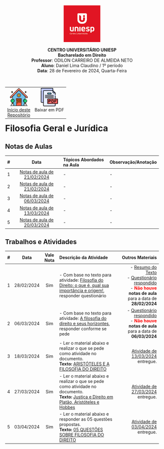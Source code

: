 <div align="center">

<p align="center"><img height="120" src="../../figuras/LOGO_UNIESP.png"> </p>

<p align="center"><b>CENTRO UNIVERSITÁRIO UNIESP</b><br>
<b>Bacharelado em Direito</b><br>
<b>Professor</b>: ODILON CARREIRO DE ALMEIDA NETO<br>
<b>Aluno</b>: Daniel Lima Claudino / 1º período<br>
<b>Data</b>: 28 de Fevereiro de 2024, Quarta-Feira<br><br>
 </p>
</div>

<table align="right" border="0">
  <tr>
    <td align="center" valign="top">
      <a href="../../README.md">
        <img src="https://github.com/dnlclaudino/imagens/blob/master/icones/icone-casa2.png?raw=true" heigh="60" width="60"><br>Início deste <br>Repositório
      </a>
    </td>
    <td align="center" valign="top">
        <img src="https://github.com/dnlclaudino/imagens/blob/master/icones-aplicativos/pdf/pdf.png?raw=true" heigh="60" width="60"><br>Baixar em PDF
    </td>
  </tr>
</table><br><br><br><br><br>

# Filosofia Geral e Jurídica

## Notas de Aulas

|#|Data|Tópicos Abordados na Aula|Observação/Anotação|
|:---:|:---:|:---|:---|
|1|[Notas de aula de 21/02/2024](./notas-de-aulas/notas-de-aula-2024-02-21.md)|-|-|
|2|[Notas de aula de 21/02/2024](./notas-de-aulas/notas-de-aula-2024-02-28.md)|-|-|
|3|[Notas de aula de 06/03/2024](./notas-de-aulas/notas-de-aula-2024-03-06.md)|-|-|
|4|[Notas de aula de 13/03/2024](./notas-de-aulas/notas-de-aula-2024-03-13.md)|-|-|
|5|[Notas de aula de 20/03/2024](./notas-de-aulas/notas-de-aula-2024-03-20.md)|-|-|

## Trabalhos e Atividades

|#|Data|Vale Nota|Descrição da Atividade|Outros Materiais|
|:---:|:---:|:---:|:-------------|--------------:|
|1|28/02/2024|Sim|- Com base no texto para atividade: [Filosofia do Direito: o que é, qual sua importância e origem!](../resumos/resumo-texto-filosofia-do-direito-OQUEE-IMPORTANCIA-ORIGEM.md), responder questionário|- [Resumo do Texto](../resumos/resumo-texto-filosofia-do-direito-OQUEE-IMPORTANCIA-ORIGEM.md)<br>- [Questionário respondido](./atividade-2024-02-28.md)<br>- <span style="color:red;font-weight:bold">**Não houve**</span> **notas de aula** para a data de **28/02/2024**|
|2|06/03/2024|Sim|- Com base no texto para atividade: [A filosofia do direito e seus horizontes](https://1drv.ms/w/s!Au-CrfNP6c0bhs1hE_xMbMyX1i_XAg?e=ZPYgAR), responder conforme se pede|- [Questionário respondido](./atividade-2024-03-06.md)<br>- <span style="color:red;font-weight:bold">**Não houve**</span> **notas de aula** para a data de **06/03/2024**|
|3|18/03/2024|Sim|- Ler o material abaixo e realizar o que se pede como atividade no documento.<br><b>Texto:</b> [ARISTÓTELES E A FILOSOFIA DO DIREITO](https://docs.google.com/document/d/1Z9OITUy9FS-XXgC-aXVYxg7KZR8gAtkI)|[Atividade de 13/03/2024](./trabalhos-e-atividades/atividade-2024-03-13.md) entregue.|
|4|27/03/2024|Sim|- Ler o material abaixo e realizar o que se pede como atividade no documento.<br><b>Texto:</b> [Justiça e Direito em Platão, Aristóteles e Hobbes](https://docs.google.com/document/d/1-Yqa_hCfyl8zdDyESgD2qGHd31t-SMgT)|[Atividade de 27/03/2024](./trabalhos-e-atividades/atividade-2024-03-27.md) entregue.|
|5|03/04/2024|Sim|- Ler o material abaixo e responder as 05 questões propostas.<br><b>Texto:</b> [05 QUESTÕES SOBRE FILOSOFIA DO DIREITO](https://docs.google.com/document/d/1wQXSJlwG77scgH31YNcn_GsWPBvm5U-O/edit?usp=drive_link&ouid=111932077361451535905&rtpof=true&sd=true)|[Atividade de 03/04/2024](./trabalhos-e-atividades/atividade-2024-04-03.md) entregue.|